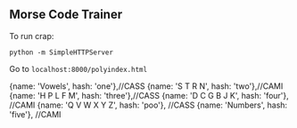 Morse Code Trainer
-----------------------

To run crap:

```
python -m SimpleHTTPServer
```

Go to `localhost:8000/polyindex.html`


{name: 'Vowels', hash: 'one'},//CASS
{name: 'S T R N', hash: 'two'},//CAMI
{name: 'H P L F M', hash: 'three'},//CASS
{name: 'D C G B J K', hash: 'four'}, //CAMI
{name: 'Q V W X Y Z', hash: 'poo'}, //CASS
{name: 'Numbers', hash: 'five'}, //CAMI
